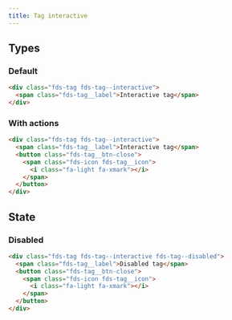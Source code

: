 ```yaml
---
title: Tag interactive
---
```


## Types

### Default

```html live
<div class="fds-tag fds-tag--interactive">
  <span class="fds-tag__label">Interactive tag</span>
</div>
```

### With actions

```html live
<div class="fds-tag fds-tag--interactive">
  <span class="fds-tag__label">Interactive tag</span>
  <button class="fds-tag__btn-close">
    <span class="fds-icon fds-tag__icon">
      <i class="fa-light fa-xmark"></i>
    </span>
  </button>
</div>
```

## State

### Disabled

```html live
<div class="fds-tag fds-tag--interactive fds-tag--disabled">
  <span class="fds-tag__label">Disabled tag</span>
  <button class="fds-tag__btn-close">
    <span class="fds-icon fds-tag__icon">
      <i class="fa-light fa-xmark"></i>
    </span>
  </button>
</div>
```
